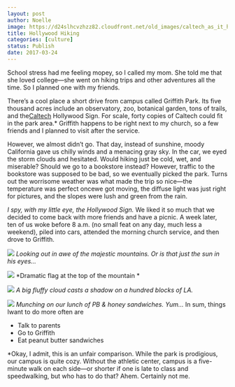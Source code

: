 ```yaml
---
layout: post
author: Noelle
image: https://d24slhcvzhzz82.cloudfront.net/old_images/caltech_as_it_happens/6a0105349b8251970b01bb0985c662970d.jpg
title: Hollywood Hiking
categories: [culture]
status: Publish
date: 2017-03-24
---
```


School stress had me feeling mopey, so I called my mom. She told me that she loved college—she went on hiking trips and other adventures all the time. So I planned one with my friends.

There’s a cool place a short drive from campus called Griffith Park. Its five thousand acres include an observatory, zoo, botanical garden, tons of trails, and the[Caltech](https://content.time.com/time/specials/packages/article/0,28804,1839579_1839578_1839531,00.html) Hollywood Sign. For scale, forty copies of Caltech could fit in the park area.* Griffith happens to be right next to my church, so a few friends and I planned to visit after the service.

However, we almost didn’t go. That day, instead of sunshine, moody California gave us chilly winds and a menacing gray sky. In the car, we eyed the storm clouds and hesitated. Would hiking just be cold, wet, and miserable? Should we go to a bookstore instead? However, traffic to the bookstore was supposed to be bad, so we eventually picked the park. Turns out the worrisome weather was what made the trip so nice—the temperature was perfect oncewe got moving, the diffuse light was just right for pictures, and the slopes were lush and green from the rain.

*I spy, with my little eye, the Hollywood Sign.*
We liked it so much that we decided to come back with more friends and have a picnic. A week later, ten of us woke before 8 a.m. (no small feat on any day, much less a weekend), piled into cars, attended the morning church service, and then drove to Griffith.


![](https://d24slhcvzhzz82.cloudfront.net/old_images/6a0105349b8251970b01bb098344c1970d-800wi.jpg)
*Looking out in awe of the majestic mountains. Or is that just the sun in his eyes…*


![](https://d24slhcvzhzz82.cloudfront.net/old_images/6a0105349b8251970b01bb098344b9970d-800wi.jpg)
*Dramatic flag at the top of the mountain *


![](https://d24slhcvzhzz82.cloudfront.net/old_images/6a0105349b8251970b01bb098344c5970d-800wi.jpg)
*A big fluffy cloud casts a shadow on a hundred blocks of LA.*


![](https://d24slhcvzhzz82.cloudfront.net/old_images/6a0105349b8251970b01bb098344bd970d-800wi.jpg)
*Munching on our lunch of PB &amp; honey sandwiches. Yum…*
In sum, things Iwant to do more often are

- Talk to parents
- Go to Griffith
- Eat peanut butter sandwiches

*Okay, I admit, this is an unfair comparison. While the park is prodigious, our campus is quite cozy. Without the athletic center, campus is a five-minute walk on each side—or shorter if one is late to class and speedwalking, but who has to do that? Ahem. Certainly not me.

